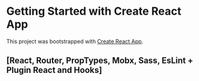 # Getting Started with Create React App

This project was bootstrapped with [Create React App](https://github.com/facebook/create-react-app).

## [React, Router, PropTypes, Mobx, Sass, EsLint + Plugin React and Hooks]
